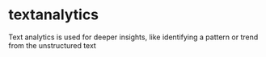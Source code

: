 # textanalytics
Text analytics is used for deeper insights, like identifying a pattern or trend from the unstructured text
